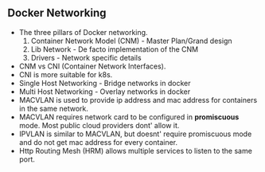 ## Docker Networking

* The three pillars of Docker networking.
    1. Container Network Model (CNM) - Master Plan/Grand design
    2. Lib Network - De facto implementation of the CNM
    3. Drivers - Network specific details
* CNM vs CNI (Container Network Interfaces). 
* CNI is more suitable for k8s.
* Single Host Networking  - Bridge networks in docker
* Multi Host Networking  - Overlay networks in docker
* MACVLAN is used to provide ip address and mac address for containers in the same network.
* MACVLAN requires network card to be configured in **promiscuous** mode. Most public cloud providers dont' allow it.
* IPVLAN is similar to MACVLAN, but doesnt' require promiscuous mode and do not get mac address for every container. 
* Http Routing Mesh (HRM) allows multiple services to listen to the same port.